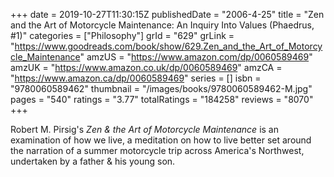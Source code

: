 +++ 
date = 2019-10-27T11:30:15Z
publishedDate = "2006-4-25"
title = "Zen and the Art of Motorcycle Maintenance: An Inquiry Into Values (Phaedrus, #1)"
categories = ["Philosophy"]
grId = "629"
grLink = "https://www.goodreads.com/book/show/629.Zen_and_the_Art_of_Motorcycle_Maintenance"
amzUS = "https://www.amazon.com/dp/0060589469"
amzUK = "https://www.amazon.co.uk/dp/0060589469"
amzCA = "https://www.amazon.ca/dp/0060589469"
series = []
isbn = "9780060589462"
thumbnail = "/images/books/9780060589462-M.jpg"
pages = "540"
ratings = "3.77"
totalRatings = "184258"
reviews = "8070"
+++

Robert M. Pirsig's *Zen & the Art of Motorcycle Maintenance* is an examination of how we live, a meditation on how to live better set around the narration of a summer motorcycle trip across America's Northwest, undertaken by a father & his young son.
